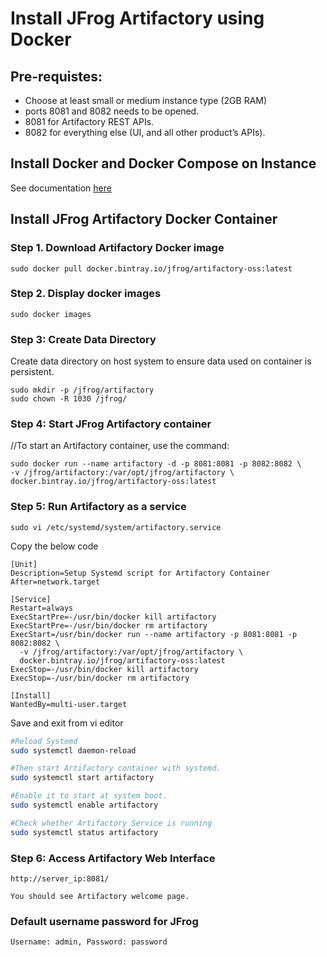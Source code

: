# Install JFrog Artifactory using Docker

## Pre-requistes:

* Choose at least small or medium instance type (2GB RAM)
* ports 8081 and 8082 needs to be opened.
* 8081 for Artifactory REST APIs.
* 8082 for everything else (UI, and all other product’s APIs). 

## Install Docker and Docker Compose on Instance

See documentation [here](../Docker/install-docker.md)

## Install JFrog Artifactory Docker Container

### Step 1. Download Artifactory Docker image
```
sudo docker pull docker.bintray.io/jfrog/artifactory-oss:latest 
```

### Step 2. Display docker images
```
sudo docker images
```

### Step 3: Create Data Directory

Create data directory on host system to ensure data used on container is persistent.
```
sudo mkdir -p /jfrog/artifactory
sudo chown -R 1030 /jfrog/
```

### Step 4: Start JFrog Artifactory container

//To start an Artifactory container, use the command:
```
sudo docker run --name artifactory -d -p 8081:8081 -p 8082:8082 \
-v /jfrog/artifactory:/var/opt/jfrog/artifactory \
docker.bintray.io/jfrog/artifactory-oss:latest
```

### Step 5: Run Artifactory as a service
```
sudo vi /etc/systemd/system/artifactory.service
```
Copy the below code  
```
[Unit]
Description=Setup Systemd script for Artifactory Container
After=network.target

[Service]
Restart=always
ExecStartPre=-/usr/bin/docker kill artifactory
ExecStartPre=-/usr/bin/docker rm artifactory
ExecStart=/usr/bin/docker run --name artifactory -p 8081:8081 -p 8082:8082 \
  -v /jfrog/artifactory:/var/opt/jfrog/artifactory \
  docker.bintray.io/jfrog/artifactory-oss:latest
ExecStop=-/usr/bin/docker kill artifactory
ExecStop=-/usr/bin/docker rm artifactory

[Install]
WantedBy=multi-user.target 
```

Save and exit from vi editor


```sh
#Reload Systemd
sudo systemctl daemon-reload

#Then start Artifactory container with systemd.
sudo systemctl start artifactory

#Enable it to start at system boot.
sudo systemctl enable artifactory

#Check whether Artifactory Service is running
sudo systemctl status artifactory
```

### Step 6: Access Artifactory Web Interface
```
http://server_ip:8081/

You should see Artifactory welcome page.
```
### Default username password for JFrog
```
Username: admin, Password: password
```
